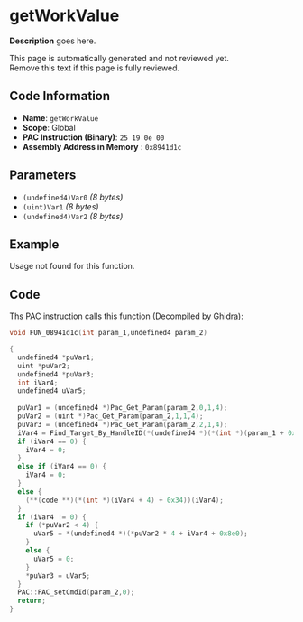 # getWorkValue

**Description** goes here.

This page is automatically generated and not reviewed yet.<br>Remove this text if this page is fully reviewed.

## Code Information

- **Name**: `getWorkValue`
- **Scope**: Global
- **PAC Instruction (Binary)**: `25 19 0e 00`
- **Assembly Address in Memory** : `0x8941d1c`

## Parameters

- `(undefined4)Var0` *(8 bytes)*
- `(uint)Var1` *(8 bytes)*
- `(undefined4)Var2` *(8 bytes)*

## Example

Usage not found for this function.

## Code

Ths PAC instruction calls this function (Decompiled by Ghidra):

```c
void FUN_08941d1c(int param_1,undefined4 param_2)

{
  undefined4 *puVar1;
  uint *puVar2;
  undefined4 *puVar3;
  int iVar4;
  undefined4 uVar5;
  
  puVar1 = (undefined4 *)Pac_Get_Param(param_2,0,1,4);
  puVar2 = (uint *)Pac_Get_Param(param_2,1,1,4);
  puVar3 = (undefined4 *)Pac_Get_Param(param_2,2,1,4);
  iVar4 = Find_Target_By_HandleID(*(undefined4 *)(*(int *)(param_1 + 0x10) + 0xe8),*puVar1,1);
  if (iVar4 == 0) {
    iVar4 = 0;
  }
  else if (iVar4 == 0) {
    iVar4 = 0;
  }
  else {
    (**(code **)(*(int *)(iVar4 + 4) + 0x34))(iVar4);
  }
  if (iVar4 != 0) {
    if (*puVar2 < 4) {
      uVar5 = *(undefined4 *)(*puVar2 * 4 + iVar4 + 0x8e0);
    }
    else {
      uVar5 = 0;
    }
    *puVar3 = uVar5;
  }
  PAC::PAC_setCmdId(param_2,0);
  return;
}
```

